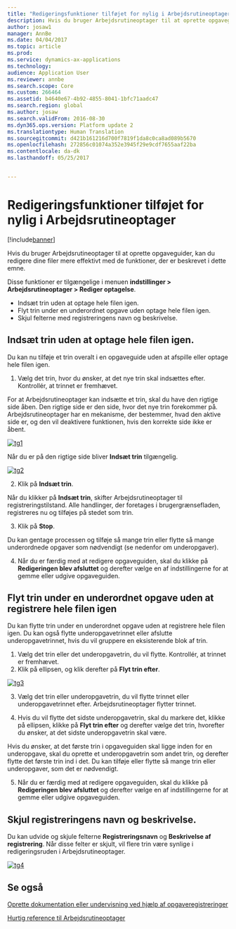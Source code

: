 ```yaml
---
title: "Redigeringsfunktioner tilføjet for nylig i Arbejdsrutineoptager"
description: Hvis du bruger Arbejdsrutineoptager til at oprette opgaveguider, kan du redigere dine filer mere effektivt med de funktioner, der er beskrevet i dette emne.
author: josaw1
manager: AnnBe
ms.date: 04/04/2017
ms.topic: article
ms.prod: 
ms.service: dynamics-ax-applications
ms.technology: 
audience: Application User
ms.reviewer: annbe
ms.search.scope: Core
ms.custom: 266464
ms.assetid: b4640e67-4b92-4855-8041-1bfc71aadc47
ms.search.region: global
ms.author: josaw
ms.search.validFrom: 2016-08-30
ms.dyn365.ops.version: Platform update 2
ms.translationtype: Human Translation
ms.sourcegitcommit: d421b161216d700f7819f1da8c0ca8ad089b5670
ms.openlocfilehash: 272856c01074a352e3945f29e9cdf7655aaf22ba
ms.contentlocale: da-dk
ms.lasthandoff: 05/25/2017


---
```


# <a name="recently-added-editing-features-in-task-recorder"></a>Redigeringsfunktioner tilføjet for nylig i Arbejdsrutineoptager

[!include[banner](../includes/banner.md)]


Hvis du bruger Arbejdsrutineoptager til at oprette opgaveguider, kan du redigere dine filer mere effektivt med de funktioner, der er beskrevet i dette emne.

Disse funktioner er tilgængelige i menuen **indstillinger &gt; Arbejdsrutineoptager &gt; Rediger optagelse**.

-   Indsæt trin uden at optage hele filen igen.
-   Flyt trin under en underordnet opgave uden optage hele filen igen.
-   Skjul felterne med registreringens navn og beskrivelse.

## <a name="insert-steps-without-rerecording-the-entire-file"></a>Indsæt trin uden at optage hele filen igen.
Du kan nu tilføje et trin overalt i en opgaveguide uden at afspille eller optage hele filen igen.

1.  Vælg det trin, hvor du ønsker, at det nye trin skal indsættes efter. Kontrollér, at trinnet er fremhævet.

For at Arbejdsrutineoptager kan indsætte et trin, skal du have den rigtige side åben. Den rigtige side er den side, hvor det nye trin forekommer på. Arbejdsrutineoptager har en mekanisme, der bestemmer, hvad den aktive side er, og den vil deaktivere funktionen, hvis den korrekte side ikke er åbent. 

[![tg1](./media/tg1.png)](./media/tg1.png) 


Når du er på den rigtige side bliver **Indsæt trin** tilgængelig.

[![tg2](./media/tg2-231x300.png)](./media/tg2.png)

2. Klik på **Indsæt trin**.

Når du klikker på **Indsæt trin**, skifter Arbejdsrutineoptager til registreringstilstand. Alle handlinger, der foretages i brugergrænsefladen, registreres nu og tilføjes på stedet som trin.

3. Klik på **Stop**.

Du kan gentage processen og tilføje så mange trin eller flytte så mange underordnede opgaver som nødvendigt (se nedenfor om underopgaver).

4. Når du er færdig med at redigere opgaveguiden, skal du klikke på **Redigeringen blev afsluttet** og derefter vælge en af indstillingerne for at gemme eller udgive opgaveguiden.

## <a name="move-steps-under-a-subtask-without-rerecording-the-entire-file"></a>Flyt trin under en underordnet opgave uden at registrere hele filen igen
Du kan flytte trin under en underordnet opgave uden at registrere hele filen igen. Du kan også flytte underopgavetrinnet eller afslutte underopgavetrinnet, hvis du vil gruppere en eksisterende blok af trin.

1.  Vælg det trin eller det underopgavetrin, du vil flytte. Kontrollér, at trinnet er fremhævet.
2.  Klik på ellipsen, og klik derefter på **Flyt trin efter**.

[![tg3](./media/tg3.png)](./media/tg3.png)

3. Vælg det trin eller underopgavetrin, du vil flytte trinnet eller underopgavetrinnet efter. Arbejdsrutineoptager flytter trinnet.

4. Hvis du vil flytte det sidste underopgavetrin, skal du markere det, klikke på ellipsen, klikke på **Flyt trin efter** og derefter vælge det trin, hvorefter du ønsker, at det sidste underopgavetrin skal være.

Hvis du ønsker, at det første trin i opgaveguiden skal ligge inden for en underopgave, skal du oprette et underopgavetrin som andet trin, og derefter flytte det første trin ind i det. Du kan tilføje eller flytte så mange trin eller underopgaver, som det er nødvendigt.

5. Når du er færdig med at redigere opgaveguiden, skal du klikke på **Redigeringen blev afsluttet** og derefter vælge en af indstillingerne for at gemme eller udgive opgaveguiden.

## <a name="collapse-recording-name-and-description"></a>Skjul registreringens navn og beskrivelse.
Du kan udvide og skjule felterne **Registreringsnavn** og **Beskrivelse af registrering**. Når disse felter er skjult, vil flere trin være synlige i redigeringsruden i Arbejdsrutineoptager. 

[![tg4](./media/tg4-300x252.png)](./media/tg4.png)  

<a name="see-also"></a>Se også
--------

[Oprette dokumentation eller undervisning ved hjælp af opgaveregistreringer](/dynamics365/operations/dev-itpro/user-interface/task-recorder)

[Hurtig reference til Arbejdsrutineoptager](/dynamics365/operations/dev-itpro/user-interface/task-recorder-quick-reference)




